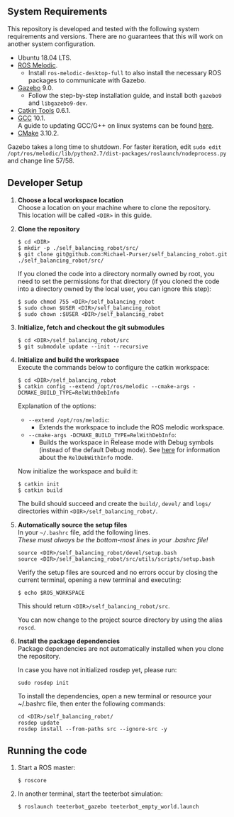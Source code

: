 ## System Requirements

This repository is developed and tested with the following system requirements and versions.
There are no guarantees that this will work on another system configuration.
 - Ubuntu 18.04 LTS.
 - [ROS Melodic](https://wiki.ros.org/melodic).
   - Install `ros-melodic-desktop-full` to also install the necessary ROS packages to communicate with Gazebo.
 - [Gazebo](http://www.gazebosim.org/tutorials?tut=install_ubuntu&cat=install) 9.0.
   - Follow the step-by-step installation guide, and install both `gazebo9` and `libgazebo9-dev`.
 - [Catkin Tools](https://catkin-tools.readthedocs.io/en/latest/installing.html) 0.6.1.
 - [GCC](https://gcc.gnu.org/releases.html) 10.1.<br>
   A guide to updating GCC/G++ on linux systems can be found [here](https://azrael.digipen.edu/~mmead/www/mg/update-compilers/index.html).
 - [CMake](https://cmake.org/) 3.10.2.

Gazebo takes a long time to shutdown. For faster iteration, edit
`sudo edit /opt/ros/melodic/lib/python2.7/dist-packages/roslaunch/nodeprocess.py` and change line 57/58.

## Developer Setup

1. **Choose a local workspace location**<br>
   Choose a location on your machine where to clone the repository.<br>
   This location will be called `<DIR>` in this guide.

2. **Clone the repository**<br>
   ```
   $ cd <DIR>
   $ mkdir -p ./self_balancing_robot/src/
   $ git clone git@github.com:Michael-Purser/self_balancing_robot.git ./self_balancing_robot/src/
   ```

   If you cloned the code into a directory normally owned by root, you need to set the permissions for that directory (if you cloned the code into a directory owned by the local user, you can ignore this step):
   ```
   $ sudo chmod 755 <DIR>/self_balancing_robot
   $ sudo chown $USER <DIR>/self_balancing_robot
   $ sudo chown :$USER <DIR>/self_balancing_robot
   ```

3. **Initialize, fetch and checkout the git submodules**<br>
   ```
   $ cd <DIR>/self_balancing_robot/src
   $ git submodule update --init --recursive
   ```

4. **Initialize and build the workspace**<br>
   Execute the commands below to configure the catkin workspace:
   ```
   $ cd <DIR>/self_balancing_robot
   $ catkin config --extend /opt/ros/melodic --cmake-args -DCMAKE_BUILD_TYPE=RelWithDebInfo
   ```
   Explanation of the options:
    - `--extend /opt/ros/melodic`:
      - Extends the workspace to include the ROS melodic workspace.
    - `--cmake-args -DCMAKE_BUILD_TYPE=RelWithDebInfo`:
      - Builds the workspace in Release mode with Debug symbols (instead of the default Debug mode). See [here](https://cmake.org/pipermail/cmake/2001-October/002479.html) for information about the `RelDebWithInfo` mode.

   Now initialize the workspace and build it:
   ```
   $ catkin init
   $ catkin build
   ```
   The build should succeed and create the `build/`, `devel/` and `logs/` directories within `<DIR>/self_balancing_robot/`.

5. **Automatically source the setup files**<br>
   In your `~/.bashrc` file, add the following lines.<br>
   *These must always be the bottom-most lines in your .bashrc file!*
   ```
   source <DIR>/self_balancing_robot/devel/setup.bash
   source <DIR>/self_balancing_robot/src/utils/scripts/setup.bash
   ```

   Verify the setup files are sourced and no errors occur by closing the current terminal, opening a new terminal and executing:
   ```
   $ echo $ROS_WORKSPACE
   ```
   This should return `<DIR>/self_balancing_robot/src`.

   You can now change to the project source directory by using the alias `roscd`.

6. **Install the package dependencies**<br>
   Package dependencies are not automatically installed when you clone the repository.

   In case you have not initialized rosdep yet, please run:
   ```
   sudo rosdep init
   ```

   To install the dependencies, open a new terminal or resource your ~/.bashrc file, then enter the following commands:
   ```
   cd <DIR>/self_balancing_robot/
   rosdep update
   rosdep install --from-paths src --ignore-src -y
   ```

## Running the code

1. Start a ROS master:
   ```
   $ roscore
   ```

2. In another terminal, start the teeterbot simulation:
   ```
   $ roslaunch teeterbot_gazebo teeterbot_empty_world.launch
   ```
